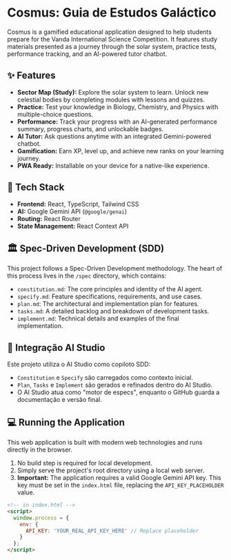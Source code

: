 # Cosmus: Guia de Estudos Galáctico

Cosmus is a gamified educational application designed to help students prepare for the Vanda International Science Competition. It features study materials presented as a journey through the solar system, practice tests, performance tracking, and an AI-powered tutor chatbot.

## ✨ Features

- **Sector Map (Study):** Explore the solar system to learn. Unlock new celestial bodies by completing modules with lessons and quizzes.
- **Practice:** Test your knowledge in Biology, Chemistry, and Physics with multiple-choice questions.
- **Performance:** Track your progress with an AI-generated performance summary, progress charts, and unlockable badges.
- **AI Tutor:** Ask questions anytime with an integrated Gemini-powered chatbot.
- **Gamification:** Earn XP, level up, and achieve new ranks on your learning journey.
- **PWA Ready:** Installable on your device for a native-like experience.

## 🚀 Tech Stack

- **Frontend:** React, TypeScript, Tailwind CSS
- **AI:** Google Gemini API (`@google/genai`)
- **Routing:** React Router
- **State Management:** React Context API

## 🏛️ Spec-Driven Development (SDD)

This project follows a Spec-Driven Development methodology. The heart of this process lives in the `/spec` directory, which contains:

- `constitution.md`: The core principles and identity of the AI agent.
- `specify.md`: Feature specifications, requirements, and use cases.
- `plan.md`: The architectural and implementation plan for features.
- `tasks.md`: A detailed backlog and breakdown of development tasks.
- `implement.md`: Technical details and examples of the final implementation.

## 🤖 Integração AI Studio

Este projeto utiliza o AI Studio como copiloto SDD:
- `Constitution` e `Specify` são carregados como contexto inicial.
- `Plan`, `Tasks` e `Implement` são gerados e refinados dentro do AI Studio.
- O AI Studio atua como "motor de especs", enquanto o GitHub guarda a documentação e versão final.

## 💻 Running the Application

This web application is built with modern web technologies and runs directly in the browser.

1.  No build step is required for local development.
2.  Simply serve the project's root directory using a local web server.
3.  **Important:** The application requires a valid Google Gemini API key. This key must be set in the `index.html` file, replacing the `API_KEY_PLACEHOLDER` value.

```html
<!-- in index.html -->
<script>
  window.process = {
    env: {
      API_KEY: 'YOUR_REAL_API_KEY_HERE' // Replace placeholder
    }
  };
</script>
```
